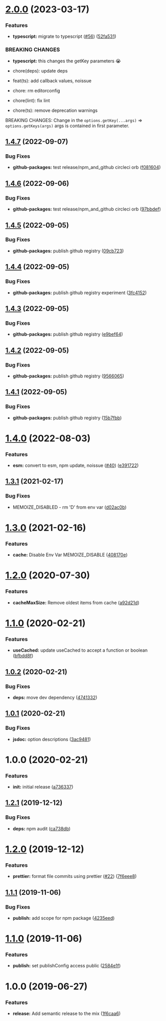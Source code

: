 # [2.0.0](https://github.com/5app/memoize/compare/v1.4.7...v2.0.0) (2023-03-17)


### Features

* **typescript:** migrate to typescript ([#56](https://github.com/5app/memoize/issues/56)) ([52fa531](https://github.com/5app/memoize/commit/52fa5315f017ac3b07736cef6b44bd326dca28b3))


### BREAKING CHANGES

* **typescript:** this changes the getKey parameters 😭

* chore(deps): update deps

* feat(ts): add callback values, noissue

* chore: rm editorconfig

* chore(lint): fix lint

* chore(ts): remove deprecation warnings


BREAKING CHANGES: Change in the `options.getKey(...args)` => `options.getKeys(args)` args is contained in first parameter.

## [1.4.7](https://github.com/5app/memoize/compare/v1.4.6...v1.4.7) (2022-09-07)


### Bug Fixes

* **github-packages:** test release/npm_and_github circleci orb ([f081604](https://github.com/5app/memoize/commit/f081604c154671c76fc9a38d6e0bbf68ede78a15))

## [1.4.6](https://github.com/5app/memoize/compare/v1.4.5...v1.4.6) (2022-09-06)


### Bug Fixes

* **github-packages:** test release/npm_and_github circleci orb ([97bbdef](https://github.com/5app/memoize/commit/97bbdef0074addf988a76570985a29b342bb548a))

## [1.4.5](https://github.com/5app/memoize/compare/v1.4.4...v1.4.5) (2022-09-05)


### Bug Fixes

* **github-packages:** publish github registry ([09cb723](https://github.com/5app/memoize/commit/09cb72307c933b71c4dfe9b24d86b15389a76f20))

## [1.4.4](https://github.com/5app/memoize/compare/v1.4.3...v1.4.4) (2022-09-05)


### Bug Fixes

* **github-packages:** publish github registry experiment ([3fc4152](https://github.com/5app/memoize/commit/3fc4152b881ace22b1638d8a7f33c2fd42cb1892))

## [1.4.3](https://github.com/5app/memoize/compare/v1.4.2...v1.4.3) (2022-09-05)


### Bug Fixes

* **github-packages:** publish github registry ([e9bef64](https://github.com/5app/memoize/commit/e9bef649241ac59c88ae30d55351b566f07bed6e))

## [1.4.2](https://github.com/5app/memoize/compare/v1.4.1...v1.4.2) (2022-09-05)


### Bug Fixes

* **github-packages:** publish github registry ([9566065](https://github.com/5app/memoize/commit/956606527f38c42889b75c3fb1e027f0195f1d6c))

## [1.4.1](https://github.com/5app/memoize/compare/v1.4.0...v1.4.1) (2022-09-05)


### Bug Fixes

* **github-packages:** publish github registry ([15b7fbb](https://github.com/5app/memoize/commit/15b7fbb20fd88eac4263e0c4bbd5675a687e2c3d))

# [1.4.0](https://github.com/5app/memoize/compare/v1.3.1...v1.4.0) (2022-08-03)


### Features

* **esm:** convert to esm, npm update, noissue ([#40](https://github.com/5app/memoize/issues/40)) ([e391722](https://github.com/5app/memoize/commit/e391722a678694d49d3401fa19b8ead7f08a3b51))

## [1.3.1](https://github.com/5app/memoize/compare/v1.3.0...v1.3.1) (2021-02-17)


### Bug Fixes

* MEMOIZE_DISABLED - rm 'D' from env var ([d02ac0b](https://github.com/5app/memoize/commit/d02ac0b9cf9a11b38e522876883169b4020948e6))

# [1.3.0](https://github.com/5app/memoize/compare/v1.2.0...v1.3.0) (2021-02-16)


### Features

* **cache:** Disable Env Var MEMOIZE_DISABLE ([408170e](https://github.com/5app/memoize/commit/408170e8cbb9a4e888652b5453d825f4f25c0a5b))

# [1.2.0](https://github.com/5app/memoize/compare/v1.1.0...v1.2.0) (2020-07-30)


### Features

* **cacheMaxSize:** Remove oldest items from cache ([a92d21d](https://github.com/5app/memoize/commit/a92d21d260e5654a40c609a94a9a79424cd4a838))

# [1.1.0](https://github.com/5app/memoize/compare/v1.0.2...v1.1.0) (2020-02-21)


### Features

* **useCached:** update useCached to accept a function or boolean ([bfbdd8f](https://github.com/5app/memoize/commit/bfbdd8f77c8e49839f65da005733e5b2aba08714))

## [1.0.2](https://github.com/5app/memoize/compare/v1.0.1...v1.0.2) (2020-02-21)


### Bug Fixes

* **deps:** move dev dependency ([4741332](https://github.com/5app/memoize/commit/4741332e32d7c59e61247fae7ff4fb4a5fb5021d))

## [1.0.1](https://github.com/5app/memoize/compare/v1.0.0...v1.0.1) (2020-02-21)


### Bug Fixes

* **jsdoc:** option descriptions ([3ac9481](https://github.com/5app/memoize/commit/3ac9481627e147d2c308257524c26f9d9bfdb78b))

# 1.0.0 (2020-02-21)


### Features

* **init:** initial release ([a736337](https://github.com/5app/memoize/commit/a736337c97bee99fe4a254cdbdba16a6fe66bd8e))

## [1.2.1](https://github.com/5app/js-template/compare/v1.2.0...v1.2.1) (2019-12-12)


### Bug Fixes

* **deps:** npm audit ([ca738db](https://github.com/5app/js-template/commit/ca738dba9044e54931fab71afdee889a8acde958))

# [1.2.0](https://github.com/5app/js-template/compare/v1.1.1...v1.2.0) (2019-12-12)


### Features

* **prettier:** format file commits using prettier ([#22](https://github.com/5app/js-template/issues/22)) ([7f6eee8](https://github.com/5app/js-template/commit/7f6eee8f884fa4b21a7799df4b6727ab0a430415))

## [1.1.1](https://github.com/5app/js-template/compare/v1.1.0...v1.1.1) (2019-11-06)


### Bug Fixes

* **publish:** add scope for npm package ([4235eed](https://github.com/5app/js-template/commit/4235eed4a50b3ef4b7e8d1c949b25c1a8ce3ad11))

# [1.1.0](https://github.com/5app/js-template/compare/v1.0.0...v1.1.0) (2019-11-06)


### Features

* **publish:** set publishConfig access public ([2584e1f](https://github.com/5app/js-template/commit/2584e1f3bc90827ecf98ec7ca7286facdf1d9baf))

# 1.0.0 (2019-06-27)


### Features

* **release:** Add semantic release to the mix ([1f6caa6](https://github.com/5app/js-template/commit/1f6caa6))
